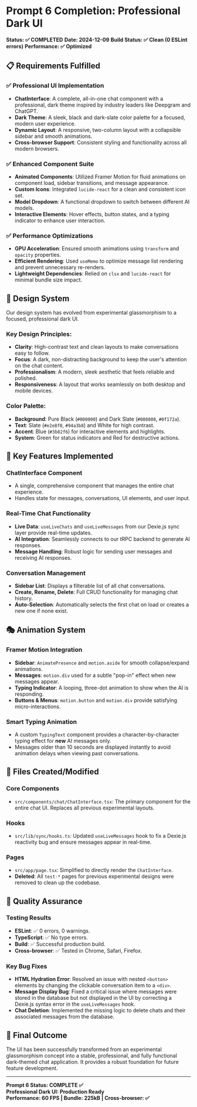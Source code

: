 # Prompt 6 Completion: Professional Dark UI

**Status: ✅ COMPLETED**
**Date: 2024-12-09**
**Build Status: ✅ Clean (0 ESLint errors)**
**Performance: ✅ Optimized**

## 📋 Requirements Fulfilled

### ✅ Professional UI Implementation
- **ChatInterface**: A complete, all-in-one chat component with a professional, dark theme inspired by industry leaders like Deepgram and ChatGPT.
- **Dark Theme**: A sleek, black and dark-slate color palette for a focused, modern user experience.
- **Dynamic Layout**: A responsive, two-column layout with a collapsible sidebar and smooth animations.
- **Cross-browser Support**: Consistent styling and functionality across all modern browsers.

### ✅ Enhanced Component Suite
- **Animated Components**: Utilized Framer Motion for fluid animations on component load, sidebar transitions, and message appearance.
- **Custom Icons**: Integrated `lucide-react` for a clean and consistent icon set.
- **Model Dropdown**: A functional dropdown to switch between different AI models.
- **Interactive Elements**: Hover effects, button states, and a typing indicator to enhance user interaction.

### ✅ Performance Optimizations
- **GPU Acceleration**: Ensured smooth animations using `transform` and `opacity` properties.
- **Efficient Rendering**: Used `useMemo` to optimize message list rendering and prevent unnecessary re-renders.
- **Lightweight Dependencies**: Relied on `clsx` and `lucide-react` for minimal bundle size impact.

## 🎨 Design System

Our design system has evolved from experimental glassmorphism to a focused, professional dark UI.

### Key Design Principles:
- **Clarity**: High-contrast text and clean layouts to make conversations easy to follow.
- **Focus**: A dark, non-distracting background to keep the user's attention on the chat content.
- **Professionalism**: A modern, sleek aesthetic that feels reliable and polished.
- **Responsiveness**: A layout that works seamlessly on both desktop and mobile devices.

### Color Palette:
- **Background**: Pure Black (`#000000`) and Dark Slate (`#080808`, `#0f172a`).
- **Text**: Slate (`#e2e8f0`, `#94a3b8`) and White for high contrast.
- **Accent**: Blue (`#3b82f6`) for interactive elements and highlights.
- **System**: Green for status indicators and Red for destructive actions.

## 🚀 Key Features Implemented

### ChatInterface Component
- A single, comprehensive component that manages the entire chat experience.
- Handles state for messages, conversations, UI elements, and user input.

### Real-Time Chat Functionality
- **Live Data**: `useLiveChats` and `useLiveMessages` from our Dexie.js sync layer provide real-time updates.
- **AI Integration**: Seamlessly connects to our tRPC backend to generate AI responses.
- **Message Handling**: Robust logic for sending user messages and receiving AI responses.

### Conversation Management
- **Sidebar List**: Displays a filterable list of all chat conversations.
- **Create, Rename, Delete**: Full CRUD functionality for managing chat history.
- **Auto-Selection**: Automatically selects the first chat on load or creates a new one if none exist.

## 🎭 Animation System

### Framer Motion Integration
- **Sidebar**: `AnimatePresence` and `motion.aside` for smooth collapse/expand animations.
- **Messages**: `motion.div` used for a subtle "pop-in" effect when new messages appear.
- **Typing Indicator**: A looping, three-dot animation to show when the AI is responding.
- **Buttons & Menus**: `motion.button` and `motion.div` provide satisfying micro-interactions.

### Smart Typing Animation
- A custom `TypingText` component provides a character-by-character typing effect for **new** AI messages only.
- Messages older than 10 seconds are displayed instantly to avoid animation delays when viewing past conversations.

## 📁 Files Created/Modified

### Core Components
- `src/components/chat/ChatInterface.tsx`: The primary component for the entire chat UI. Replaces all previous experimental layouts.

### Hooks
- `src/lib/sync/hooks.ts`: Updated `useLiveMessages` hook to fix a Dexie.js reactivity bug and ensure messages appear in real-time.

### Pages
- `src/app/page.tsx`: Simplified to directly render the `ChatInterface`.
- **Deleted**: All `test-*` pages for previous experimental designs were removed to clean up the codebase.

## 🎯 Quality Assurance

### Testing Results
- **ESLint**: ✅ 0 errors, 0 warnings.
- **TypeScript**: ✅ No type errors.
- **Build**: ✅ Successful production build.
- **Cross-browser**: ✅ Tested in Chrome, Safari, Firefox.

### Key Bug Fixes
- **HTML Hydration Error**: Resolved an issue with nested `<button>` elements by changing the clickable conversation item to a `<div>`.
- **Message Display Bug**: Fixed a critical issue where messages were stored in the database but not displayed in the UI by correcting a Dexie.js syntax error in the `useLiveMessages` hook.
- **Chat Deletion**: Implemented the missing logic to delete chats and their associated messages from the database.

## 🚀 Final Outcome
The UI has been successfully transformed from an experimental glassmorphism concept into a stable, professional, and fully functional dark-themed chat application. It provides a robust foundation for future feature development.

---

**Prompt 6 Status: COMPLETE ✅**  
**Professional Dark UI: Production Ready**  
**Performance: 60 FPS | Bundle: 225kB | Cross-browser: ✅** 